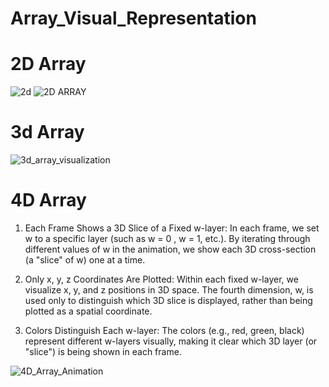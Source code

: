 # Array_Visual_Representation

# 2D Array
![2d](https://github.com/user-attachments/assets/822fbf83-8e17-43a5-b939-7458926a69af)
![2D ARRAY](https://github.com/user-attachments/assets/3d4ff63c-d0e6-4952-88a9-62768d3d8065)

# 3d Array
![3d_array_visualization](https://github.com/user-attachments/assets/dca38b4b-f10b-40ef-8a9e-04187efc3a46)


# 4D Array
1. Each Frame Shows a 3D Slice of a Fixed w-layer: In each frame, we set w to a specific layer (such as w = 0 , w = 1, etc.).
By iterating through different values of w in the animation, we show each 3D cross-section (a "slice" of w) one at a time.

2. Only x, y, z Coordinates Are Plotted:
  Within each fixed w-layer, we visualize x, y, and z positions in 3D space.
  The fourth dimension, w, is used only to distinguish which 3D slice is displayed, rather than being plotted as a spatial coordinate.
3. Colors Distinguish Each w-layer: The colors (e.g., red, green, black) represent different w-layers visually, making it clear which 3D layer (or "slice") is being shown in each frame.

![4D_Array_Animation](https://github.com/user-attachments/assets/43e05719-c9b0-4212-8f11-934bd99ad8cb)
